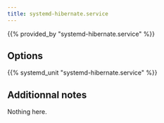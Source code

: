 ```yaml
---
title: systemd-hibernate.service
---
```


{{% provided_by "systemd-hibernate.service" %}}

## Options

{{% systemd_unit "systemd-hibernate.service" %}}

## Additionnal notes

Nothing here.